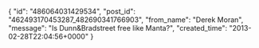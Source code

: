 {
   "id": "486064031429534",
   "post_id": "462493170453287_482690341766903",
   "from_name": "Derek Moran",
   "message": "Is Dunn&Bradstreet free like Manta?",
   "created_time": "2013-02-28T22:04:56+0000"
 }
